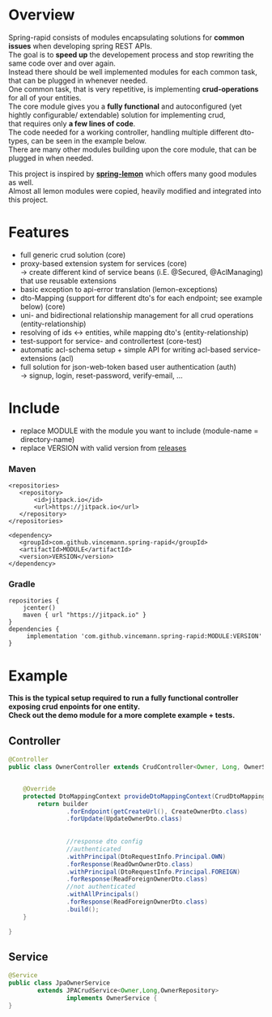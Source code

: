 # Overview  
Spring-rapid consists of modules encapsulating solutions for **common issues** when developing spring REST APIs.  
The goal is to **speed up** the developement process and stop rewriting the same code over and over again.  
Instead there should be well implemented modules for each common task, that can be plugged in whenever needed.  
One common task, that is very repetitive, is implementing **crud-operations** for all of your entities.  
The core module gives you a **fully functional** and autoconfigured (yet hightly configurable/ extendable) solution for implementing crud,  
that requires only **a few lines of code**.  
The code needed for a working controller, handling multiple different dto-types, can be seen in the example below.  
There are many other modules building upon the core module, that can be plugged in when needed.  
  
This project is inspired by [**spring-lemon**](https://github.com/naturalprogrammer/spring-lemon) which offers many good modules as well.  
Almost all lemon modules were copied, heavily modified and integrated into this project.  
  
  
# Features  
* full generic crud solution                                                                         (core)   
* proxy-based extension system for services                                                          (core)  
  -> create different kind of service beans (i.E. @Secured, @AclManaging) that use reusable extensions  
* basic exception to api-error translation                                                           (lemon-exceptions)  
* dto-Mapping (support for different dto's for each endpoint; see example below)                     (core)  
* uni- and bidirectional relationship management for all crud operations                             (entity-relationship)  
* resolving of ids <-> entities, while mapping dto's                                                 (entity-relationship)  
* test-support for service- and controllertest                                                       (core-test)  
* automatic acl-schema setup + simple API for writing acl-based service-extensions                   (acl)  
* full solution for json-web-token based user authentication                                         (auth)  
  -> signup, login, reset-password, verify-email, ...
    
 # Include  
* replace MODULE with the module you want to include (module-name = directory-name)  
* replace VERSION with valid version from [releases](https://github.com/vincemann/spring-rapid/releases)  
 ### Maven  
 ```code  
<repositories>    
    <repository>   
        <id>jitpack.io</id>  
        <url>https://jitpack.io</url>  
    </repository>  
</repositories>  
  
<dependency>  
    <groupId>com.github.vincemann.spring-rapid</groupId>  
    <artifactId>MODULE</artifactId>  
    <version>VERSION</version>  
</dependency>  
```  
### Gradle  
```code
repositories {  
    jcenter()  
    maven { url "https://jitpack.io" }  
}  
dependencies {  
     implementation 'com.github.vincemann.spring-rapid:MODULE:VERSION'  
}  
```  
  
# Example  
**This is the typical setup required to run a fully functional controller exposing crud enpoints for one entity.**  
**Check out the demo module for a more complete example + tests.**  
## Controller    
  
```java  
@Controller
public class OwnerController extends CrudController<Owner, Long, OwnerService> {


    @Override
    protected DtoMappingContext provideDtoMappingContext(CrudDtoMappingContextBuilder builder) {
        return builder
                .forEndpoint(getCreateUrl(), CreateOwnerDto.class)
                .forUpdate(UpdateOwnerDto.class)
                
                
                //response dto config
                //authenticated
                .withPrincipal(DtoRequestInfo.Principal.OWN)
                .forResponse(ReadOwnOwnerDto.class)
                .withPrincipal(DtoRequestInfo.Principal.FOREIGN)
                .forResponse(ReadForeignOwnerDto.class)
                //not authenticated
                .withAllPrincipals()
                .forResponse(ReadForeignOwnerDto.class)
                .build();
    }

}

```
  
  
## Service   
  
```java  
@Service  
public class JpaOwnerService  
        extends JPACrudService<Owner,Long,OwnerRepository>  
                implements OwnerService {  
}  

```  
 
  


